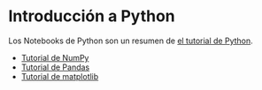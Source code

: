 # Introducción a Python

Los Notebooks de Python son un resumen de [el tutorial de Python](https://docs.python.org/es/3.13/tutorial/index.html).

- [Tutorial de NumPy](https://numpy.org/doc/stable/user/absolute_beginners.html)
- [Tutorial de Pandas](https://pandas.pydata.org/docs/getting_started/intro_tutorials/index.html)
- [Tutorial de matplotlib](https://matplotlib.org/stable/users/explain/quick_start.html)
